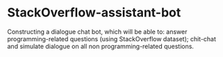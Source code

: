 # StackOverflow-assistant-bot
Constructing a dialogue chat bot, which will be able to:  answer programming-related questions (using StackOverflow dataset); chit-chat and simulate dialogue on all non programming-related questions.
